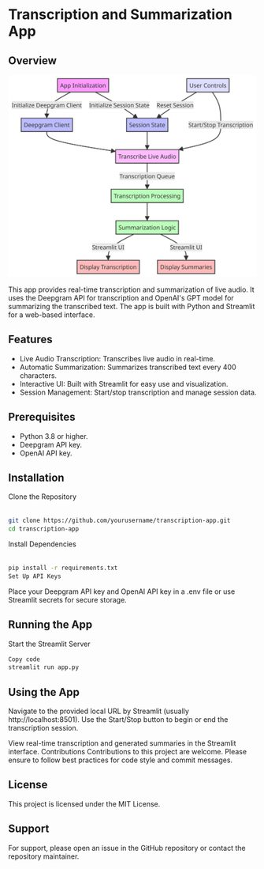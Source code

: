 # Transcription and Summarization App

## Overview

![Alt text](public/flowchart.png "FlowChart")

This app provides real-time transcription and summarization of live audio. It uses the Deepgram API for transcription and OpenAI's GPT model for summarizing the transcribed text. The app is built with Python and Streamlit for a web-based interface.

## Features

- Live Audio Transcription: Transcribes live audio in real-time.
- Automatic Summarization: Summarizes transcribed text every 400 characters.
- Interactive UI: Built with Streamlit for easy use and visualization.
- Session Management: Start/stop transcription and manage session data.

## Prerequisites

- Python 3.8 or higher.
- Deepgram API key.
- OpenAI API key.

## Installation

Clone the Repository

```bash

git clone https://github.com/yourusername/transcription-app.git
cd transcription-app

```

Install Dependencies

```bash

pip install -r requirements.txt
Set Up API Keys
```

Place your Deepgram API key and OpenAI API key in a .env file or use Streamlit secrets for secure storage.

## Running the App

Start the Streamlit Server

```bash
Copy code
streamlit run app.py

```

## Using the App

Navigate to the provided local URL by Streamlit (usually http://localhost:8501).
Use the Start/Stop button to begin or end the transcription session.

View real-time transcription and generated summaries in the Streamlit interface.
Contributions
Contributions to this project are welcome. Please ensure to follow best practices for code style and commit messages.

## License

This project is licensed under the MIT License.

## Support

For support, please open an issue in the GitHub repository or contact the repository maintainer.
